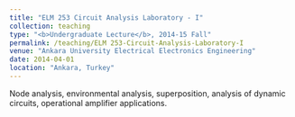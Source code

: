 ```yaml
---
title: "ELM 253 Circuit Analysis Laboratory - I"
collection: teaching
type: "<b>Undergraduate Lecture</b>, 2014-15 Fall"
permalink: /teaching/ELM 253-Circuit-Analysis-Laboratory-I
venue: "Ankara University Electrical Electronics Engineering"
date: 2014-04-01
location: "Ankara, Turkey"
---
```


Node analysis, environmental analysis, superposition, analysis of dynamic circuits, operational amplifier applications.